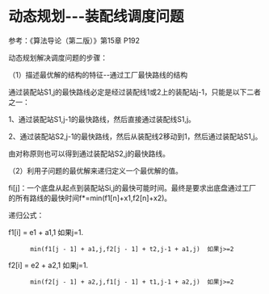 ﻿动态规划---装配线调度问题
=========

参考：《算法导论（第二版）》第15章 P192

动态规划解决调度问题的步骤：

（1）描述最优解的结构的特征--通过工厂最快路线的结构

通过装配站S1,j的最快路线必定是经过装配线1或2上的装配站j-1，只能是以下二者之一：

1、通过装配站S1,j-1的最快路线，然后直接通过装配线S1,j。

2、通过装配站S2,j-1的最快路线，然后从装配线2移动到1，然后通过装配站S1,j。

由对称原则也可以得到通过装配站S2,j的最快路线。

（2）利用子问题的最优解来递归定义一个最优解的值。

fi[j]：一个底盘从起点到装配站Si,j的最快可能时间。最终是要求出底盘通过工厂的所有路线的最快时间f*=min(f1[n]+x1,f2[n]+x2)。

递归公式：

f1[i] = e1 + a1,1   如果j=1.

          min(f1[j - 1] + a1,j,f2[j - 1] + t2,j-1 + a1,j)  如果j>=2

f2[i] = e2 + a2,1   如果j=1.

          min(f2[j - 1] + a2,j,f1[j - 1] + t1,j-1 + a2,j)  如果j>=2


